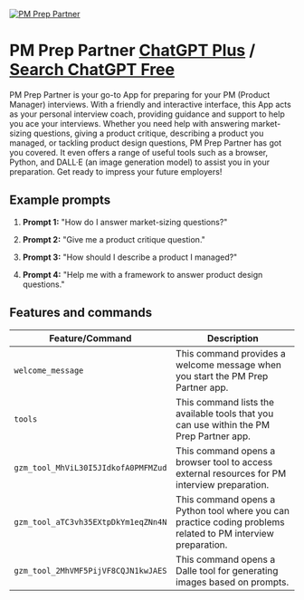 
[![PM Prep Partner](https://files.oaiusercontent.com/file-A8QBRIh2bCvxVlcY1acLPD8R?se=2123-10-16T07%3A52%3A52Z&sp=r&sv=2021-08-06&sr=b&rscc=max-age%3D31536000%2C%20immutable&rscd=attachment%3B%20filename%3De06582e1-cad5-4ed1-be8f-05a967639f52.png&sig=jZ2p9S2iqa3vNQwOuJ03bvt4HpZzlbRrHTqtcNOsG7Y%3D)](https://chat.openai.com/g/g-fxlKzxlmh-pm-prep-partner)

# PM Prep Partner [ChatGPT Plus](https://chat.openai.com/g/g-fxlKzxlmh-pm-prep-partner) / [Search ChatGPT Free](https://gptcall.net/index.html#/?search=PM%20Prep%20Partner)

PM Prep Partner is your go-to App for preparing for your PM (Product Manager) interviews. With a friendly and interactive interface, this App acts as your personal interview coach, providing guidance and support to help you ace your interviews. Whether you need help with answering market-sizing questions, giving a product critique, describing a product you managed, or tackling product design questions, PM Prep Partner has got you covered. It even offers a range of useful tools such as a browser, Python, and DALL·E (an image generation model) to assist you in your preparation. Get ready to impress your future employers!

## Example prompts

1. **Prompt 1:** "How do I answer market-sizing questions?"

2. **Prompt 2:** "Give me a product critique question."

3. **Prompt 3:** "How should I describe a product I managed?"

4. **Prompt 4:** "Help me with a framework to answer product design questions."


## Features and commands

| Feature/Command | Description |
| --- | --- |
| `welcome_message` | This command provides a welcome message when you start the PM Prep Partner app. |
| `tools` | This command lists the available tools that you can use within the PM Prep Partner app. |
| `gzm_tool_MhViL30I5JIdkofA0PMFMZud` | This command opens a browser tool to access external resources for PM interview preparation. |
| `gzm_tool_aTC3vh35EXtpDkYm1eqZNn4N` | This command opens a Python tool where you can practice coding problems related to PM interview preparation. |
| `gzm_tool_2MhVMF5PijVF8CQJN1kwJAES` | This command opens a Dalle tool for generating images based on prompts. |


